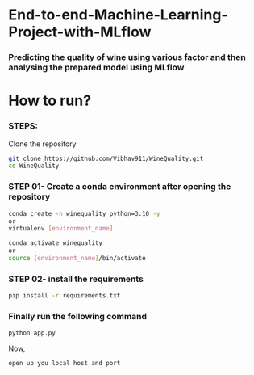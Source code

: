 # End-to-end-Machine-Learning-Project-with-MLflow
### Predicting the quality of wine using various factor and then analysing the prepared model using MLflow


# How to run?
### STEPS:

Clone the repository

```bash
git clone https://github.com/Vibhav911/WineQuality.git
cd WineQuality
```
### STEP 01- Create a conda environment after opening the repository

```bash
conda create -n winequality python=3.10 -y  
or
virtualenv [environment_name]
```

```bash
conda activate winequality
or
source [environment_name]/bin/activate
```


### STEP 02- install the requirements
```bash
pip install -r requirements.txt
```


### Finally run the following command
```bash
python app.py
```

Now,
```bash
open up you local host and port
```



